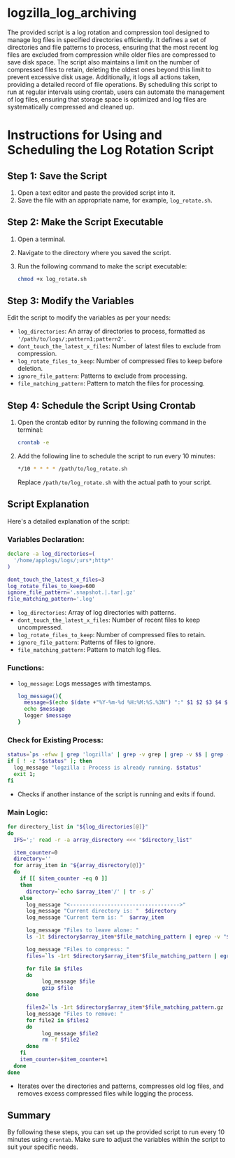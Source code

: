# logzilla_log_archiving
The provided script is a log rotation and compression tool designed to manage log files in specified directories efficiently. It defines a set of directories and file patterns to process, ensuring that the most recent log files are excluded from compression while older files are compressed to save disk space. The script also maintains a limit on the number of compressed files to retain, deleting the oldest ones beyond this limit to prevent excessive disk usage. Additionally, it logs all actions taken, providing a detailed record of file operations. By scheduling this script to run at regular intervals using crontab, users can automate the management of log files, ensuring that storage space is optimized and log files are systematically compressed and cleaned up.


# Instructions for Using and Scheduling the Log Rotation Script

## Step 1: Save the Script

1. Open a text editor and paste the provided script into it.
2. Save the file with an appropriate name, for example, `log_rotate.sh`.

## Step 2: Make the Script Executable

1. Open a terminal.
2. Navigate to the directory where you saved the script.
3. Run the following command to make the script executable:

   ```bash
   chmod +x log_rotate.sh
   ```

## Step 3: Modify the Variables

Edit the script to modify the variables as per your needs:

- `log_directories`: An array of directories to process, formatted as `'/path/to/logs/;pattern1;pattern2'`.
- `dont_touch_the_latest_x_files`: Number of latest files to exclude from compression.
- `log_rotate_files_to_keep`: Number of compressed files to keep before deletion.
- `ignore_file_pattern`: Patterns to exclude from processing.
- `file_matching_pattern`: Pattern to match the files for processing.

## Step 4: Schedule the Script Using Crontab

1. Open the crontab editor by running the following command in the terminal:

   ```bash
   crontab -e
   ```

2. Add the following line to schedule the script to run every 10 minutes:

   ```bash
   */10 * * * * /path/to/log_rotate.sh
   ```

   Replace `/path/to/log_rotate.sh` with the actual path to your script.

## Script Explanation

Here's a detailed explanation of the script:

### Variables Declaration:

```bash
declare -a log_directories=(
  '/home/applogs/logs/;urs*;http*' 
)

dont_touch_the_latest_x_files=3
log_rotate_files_to_keep=600
ignore_file_pattern='.snapshot.|.tar|.gz'
file_matching_pattern='.log'
```

- `log_directories`: Array of log directories with patterns.
- `dont_touch_the_latest_x_files`: Number of recent files to keep uncompressed.
- `log_rotate_files_to_keep`: Number of compressed files to retain.
- `ignore_file_pattern`: Patterns of files to ignore.
- `file_matching_pattern`: Pattern to match log files.

### Functions:

- `log_message`: Logs messages with timestamps.

  ```bash
  log_message(){
    message=$(echo $(date +"%Y-%m-%d %H:%M:%S.%3N") ":" $1 $2 $3 $4 $5 $6)
    echo $message
    logger $message
  }
  ```

### Check for Existing Process:

```bash
status=`ps -efww | grep 'logzilla' | grep -v grep | grep -v $$ | grep -v vim`
if [ ! -z "$status" ]; then
  log_message "logzilla : Process is already running. $status"
  exit 1;
fi
```

- Checks if another instance of the script is running and exits if found.

### Main Logic:

```bash
for directory_list in "${log_directories[@]}"
do
  IFS=';' read -r -a array_disrectory <<< "$directory_list"

  item_counter=0
  directory=''
  for array_item in "${array_disrectory[@]}"
  do
    if [[ $item_counter -eq 0 ]]
    then
      directory=`echo $array_item'/' | tr -s /`
    else
      log_message "<----------------------------------->"
      log_message "Current directory is: "  $directory
      log_message "Current term is: "  $array_item

      log_message "Files to leave alone: "
      ls -1t $directory$array_item*$file_matching_pattern | egrep -v "$ignore_file_pattern" | head -$dont_touch_the_latest_x_files | xargs -d '\n' -I % echo %

      log_message "Files to compress: "
      files=`ls -1rt $directory$array_item*$file_matching_pattern | egrep -v "$ignore_file_pattern" | head -n -$dont_touch_the_latest_x_files`

      for file in $files
      do
           log_message $file
           gzip $file
      done

      files2=`ls -1rt $directory$array_item*$file_matching_pattern.gz | head -n -$log_rotate_files_to_keep`
      log_message "Files to remove: "
      for file2 in $files2
      do
           log_message $file2
           rm -f $file2
      done
    fi
    item_counter=$item_counter+1
  done
done
```

- Iterates over the directories and patterns, compresses old log files, and removes excess compressed files while logging the process.

## Summary

By following these steps, you can set up the provided script to run every 10 minutes using `crontab`. Make sure to adjust the variables within the script to suit your specific needs.
